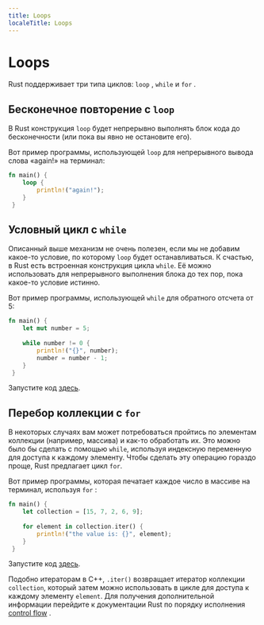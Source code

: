 ```yaml
---
title: Loops
localeTitle: Loops
---
```

# Loops

Rust поддерживает три типа циклов: `loop` , `while` и `for` .

## Бесконечное повторение с `loop`

В Rust конструкция `loop` будет непрерывно выполнять блок кода до бесконечности (или пока вы явно не остановите его).

Вот пример программы, использующей `loop` для непрерывного вывода слова «again!» на терминал:

```rust
fn main() { 
    loop { 
        println!("again!"); 
    } 
 } 
```

## Условный цикл с `while`

Описанный выше механизм не очень полезен, если мы не добавим какое-то условие, по которому `loop` будет останавливаться. К счастью, в Rust есть встроенная конструкция цикла `while`. Её можно использовать для непрерывного выполнения блока до тех пор, пока какое-то условие истинно.

Вот пример программы, использующей `while` для обратного отсчета от 5:

```rust
fn main() { 
    let mut number = 5; 
 
    while number != 0 { 
        println!("{}", number); 
        number = number - 1; 
    } 
 } 
```

Запустите код [здесь](https://play.rust-lang.org/?gist=62677371a8590be27c84dcae7068de57&version=stable).

## Перебор коллекции с `for`

В некоторых случаях вам может потребоваться пройтись по элементам коллекции (например, массива) и как-то обработать их. Это можно было бы сделать с помощью `while`, используя индексную переменную для доступа к каждому элементу. Чтобы сделать эту операцию гораздо проще, Rust предлагает цикл `for`.

Вот пример программы, которая печатает каждое число в массиве на терминал, используя `for` :

```rust
fn main() { 
    let collection = [15, 7, 2, 6, 9]; 
 
    for element in collection.iter() { 
        println!("the value is: {}", element); 
    } 
 } 
```

Запустите код [здесь](https://play.rust-lang.org/?gist=0c2acf21b96a81ebd411e4a7dc5a19fd&version=stable).

Подобно итераторам в C++, `.iter()` возвращает итератор коллекции `collection`, который затем можно использовать в цикле для доступа к каждому элементу `element`. Для получения дополнительной информации перейдите к документации Rust по порядку исполнения [control flow](https://doc.rust-lang.org/book/second-edition/ch03-05-control-flow.html) .
